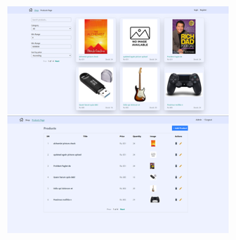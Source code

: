 ![image alt](https://github.com/adarshDevelopment/amnil_internship/blob/9901953abe80231ee3c4a8f053cb61830c7563e2/Screenshot%202025-09-26%20160547.png)
![image alt](https://github.com/adarshDevelopment/amnil_internship/blob/8b05bb2f60e3e8032f0fa59b01f97fd4bad6ce24/Screenshot%202025-09-26%20160807.png)

